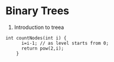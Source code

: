 # Binary Trees
1. Introduction to treea
```
int countNodes(int i) {
      i=i-1; // as level starts from 0;
      return pow(2,i);
    }
```
